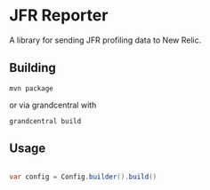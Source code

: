 # JFR Reporter
A library for sending JFR profiling data to New Relic.


## Building

`mvn package`

or via grandcentral with

`grandcentral build`

## Usage
```java

var config = Config.builder().build()
    

```

